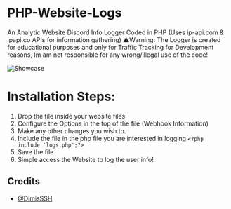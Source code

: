 # PHP-Website-Logs
An Analytic Website Discord Info Logger Coded in PHP (Uses ip-api.com & ipapi.co APIs for information gathering)
⚠️Warning: The Logger is created for educational purposes and only for Traffic Tracking for Development reasons, Im am not responsible for any wrong/illegal use of the code!

![Showcase](https://cdn.discordapp.com/attachments/1081950253944676492/1081951388453576795/image.png)

# Installation Steps:
1. Drop the file inside your website files
2. Configure the Options in the top of the file (Webhook Information)
3. Make any other changes you wish to.
4. Include the file in the php file you are interested in logging
```<?php include 'logs.php';?>```
5. Save the file
6. Simple access the Website to log the user info!


## Credits
- [@DimisSSH](https://github.com/DimisSSH)
